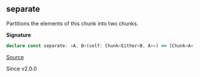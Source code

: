## separate

Partitions the elements of this chunk into two chunks.

**Signature**

```ts
declare const separate: <A, B>(self: Chunk<Either<B, A>>) => [Chunk<A>, Chunk<B>]
```

[Source](https://github.com/Effect-TS/effect/tree/main/packages/effect/src/Chunk.ts#L1006)

Since v2.0.0